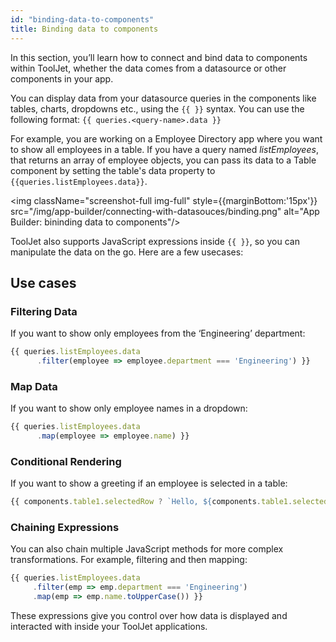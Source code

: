 ```yaml
---
id: "binding-data-to-components"
title: Binding data to components
---
```


In this section, you’ll learn how to connect and bind data to components within ToolJet, whether the data comes from a datasource or other components in your app.

You can display data from your datasource queries in the components like tables, charts, dropdowns etc., using the 
`{{ }}` syntax. You can use the following format: `{{ queries.<query-name>.data }}`

For example, you are working on a Employee Directory app where you want to show all employees in a table. If you have a query named *listEmployees*, that returns an array of employee objects, you can pass its data to a Table component by setting the table's data property to `{{queries.listEmployees.data}}`.

<img className="screenshot-full img-full" style={{marginBottom:'15px'}} src="/img/app-builder/connecting-with-datasouces/binding.png" alt="App Builder: bininding data to components"/>


ToolJet also supports JavaScript expressions inside `{{ }}`, so you can manipulate the data on the go. Here are a few usecases:

## Use cases
### Filtering Data
If you want to show only employees from the ‘Engineering’ department:

```js
{{ queries.listEmployees.data
      .filter(employee => employee.department === 'Engineering') }}
```
### Map Data

If you want to show only employee names in a dropdown:

```js
{{ queries.listEmployees.data
      .map(employee => employee.name) }}
```

### Conditional Rendering

If you want to show a greeting if an employee is selected in a table:

```js
{{ components.table1.selectedRow ? `Hello, ${components.table1.selectedRow.name}` : "" }}
```

### Chaining Expressions

You can also chain multiple JavaScript methods for more complex transformations. For example, filtering and then mapping:

```js
{{ queries.listEmployees.data
     .filter(emp => emp.department === 'Engineering')
     .map(emp => emp.name.toUpperCase()) }}
```

These expressions give you control over how data is displayed and interacted with inside your ToolJet applications.